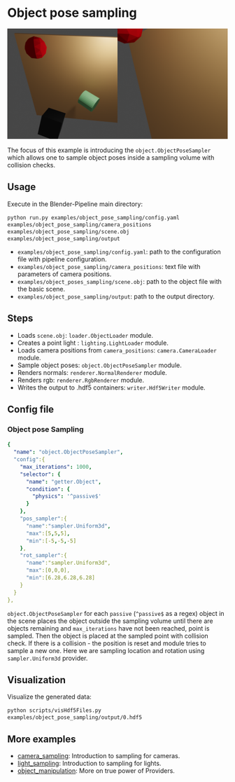 # Object pose sampling

![](rendering.png)

The focus of this example is introducing the `object.ObjectPoseSampler` which allows one to sample object poses inside a sampling volume with collision checks.

## Usage

Execute in the Blender-Pipeline main directory:

```
python run.py examples/object_pose_sampling/config.yaml examples/object_pose_sampling/camera_positions examples/object_pose_sampling/scene.obj examples/object_pose_sampling/output
``` 

* `examples/object_pose_sampling/config.yaml`: path to the configuration file with pipeline configuration.
* `examples/object_pose_sampling/camera_positions`: text file with parameters of camera positions.
* `examples/object_poses_sampling/scene.obj`: path to the object file with the basic scene.
* `examples/object_pose_sampling/output`: path to the output directory.

## Steps

* Loads `scene.obj`: `loader.ObjectLoader` module.
* Creates a point light : `lighting.LightLoader` module.
* Loads camera positions from `camera_positions`: `camera.CameraLoader` module.
* Sample object poses: `object.ObjectPoseSampler` module.
* Renders normals: `renderer.NormalRenderer` module.
* Renders rgb: `renderer.RgbRenderer` module.
* Writes the output to .hdf5 containers: `writer.Hdf5Writer` module.

## Config file

### Object pose Sampling

```yaml
{
  "name": "object.ObjectPoseSampler",
  "config":{
    "max_iterations": 1000,
    "selector": {
      "name": "getter.Object",
      "condition": {
        "physics": '^passive$'
      }
    },
    "pos_sampler":{
      "name":"sampler.Uniform3d",
      "max":[5,5,5],
      "min":[-5,-5,-5]
    },
    "rot_sampler":{
      "name":"sampler.Uniform3d",
      "max":[0,0,0],
      "min":[6.28,6.28,6.28]
    }
  }
},
```
 
`object.ObjectPoseSampler` for each `passive` (`^passive$` as a regex) object in the scene places the object outside the sampling volume until there are objects remaining and `max_iterations` have not been reached, point is sampled.
Then the object is placed at the sampled point with collision check. If there is a collision - the position is reset and module tries to sample a new one.
Here we are sampling location and rotation using `sampler.Uniform3d` provider.

## Visualization

Visualize the generated data:

```
python scripts/visHdf5Files.py examples/object_pose_sampling/output/0.hdf5
```

## More examples

* [camera_sampling](../camera_sampling): Introduction to sampling for cameras.
* [light_sampling](../light_sampling): Introduction to sampling for lights.
* [object_manipulation](../object_manipulation): More on true power of Providers.